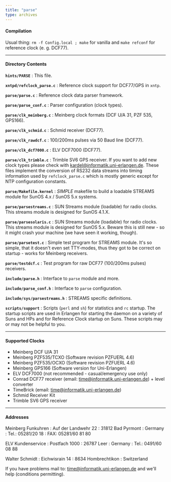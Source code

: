 ```yaml
---
title: "parse"
type: archives
---
```


#### Compilation

Usual thing: `rm -f Config.local ; make` for vanilla and `make refconf` for reference clock (e. g. DCF77).

* * *

#### Directory Contents

<code>**hints/PARSE**</code>
: This file.

<code>**xntpd/refclock_parse.c**</code>
: Reference clock support for DCF77/GPS in `xntp`.

<code>**parse/parse.c**</code>
: Reference clock data parser framework.

<code>**parse/parse_conf.c**</code>
: Parser configuration (clock types).

<code>**parse/clk_meinberg.c**</code>
: Meinberg clock formats (DCF U/A 31, PZF 535, GPS166).

<code>**parse/clk_schmid.c**</code>
: Schmid receiver (DCF77).

<code>**parse/clk_rawdcf.c**</code>
: 100/200ms pulses via 50 Baud line (DCF77).

<code>**parse/clk_dcf7000.c**</code>
: ELV DCF7000 (DCF77).

<code>**parse/clk_trimble.c**</code>
: Trimble SV6 GPS receiver. If you want to add new clock types please check with kardel@informatik.uni-erlangen.de. These files implement the conversion of RS232 data streams into timing information used by `refclock_parse.c` which is mostly generic except for NTP configuration constants.

<code>**parse/Makefile.kernel**</code>
: *SIMPLE* makefile to build a loadable STREAMS module for SunOS 4.x / SunOS 5.x systems.

<code>**parse/parsestreams.c**</code>
: SUN Streams module (loadable) for radio clocks. This streams module is designed for SunOS 4.1.X.

<code>**parse/parsesolaris.c**</code>
: SUN Streams module (loadable) for radio clocks. This streams module is designed for SunOS 5.x. Beware this is still new - so it might crash your machine (we have seen it working, though).

<code>**parse/parsetest.c**</code>
: Simple test program for STREAMS module. It's so simple, that it doesn't even set TTY-modes, thus they got to be correct on startup - works for Meinberg receivers.

<code>**parse/testdcf.c**</code>
: Test program for raw DCF77 (100/200ms pulses) receivers.

<code>**include/parse.h**</code>
: Interface to `parse` module and more.

<code>**include/parse_conf.h**</code>
: Interface to `parse` configuration.

<code>**include/sys/parsestreams.h**</code>
: STREAMS specific definitions.

<code>**scripts/support**</code>
: Scripts (`perl` and `sh`) for statistics and `rc` startup. The startup scripts are used in Erlangen for
starting the daemon on a variety of Suns and HPs and for Reference Clock startup on Suns. These scripts may or may not be helpful to you.

* * *

#### Supported Clocks

* Meinberg DCF U/A 31
* Meinberg PZF535/TCXO	(Software revision PZFUERL 4.6)
* Meinberg PZF535/OCXO	(Software revision PZFUERL 4.6)
* Meinberg GPS166		(Software version for Uni-Erlangen)
* ELV DCF7000		(not recommended - casual/emergency use only)
* Conrad DCF77 receiver	(email: time@informatik.uni-erlangen.de) + level converter
* TimeBrick		(email: time@informatik.uni-erlangen.de)
* Schmid Receiver Kit
* Trimble SV6 GPS receiver

* * *

#### Addresses

Meinberg Funkuhren
: Auf der Landwehr 22
: 31812 Bad Pyrmont
: Germany
: Tel.: 05281/20 18
: FAX:  05281/60 81 80

ELV Kundenservice
: Postfach 1000
: 26787 Leer
: Germany
: Tel.: 0491/60 08 88

Walter Schmidt
: Eichwisrain 14
: 8634 Hombrechtikon
: Switzerland

If you have problems mail to: <time@informatik.uni-erlangen.de> and we'll help (conditions permitting).

</pre>